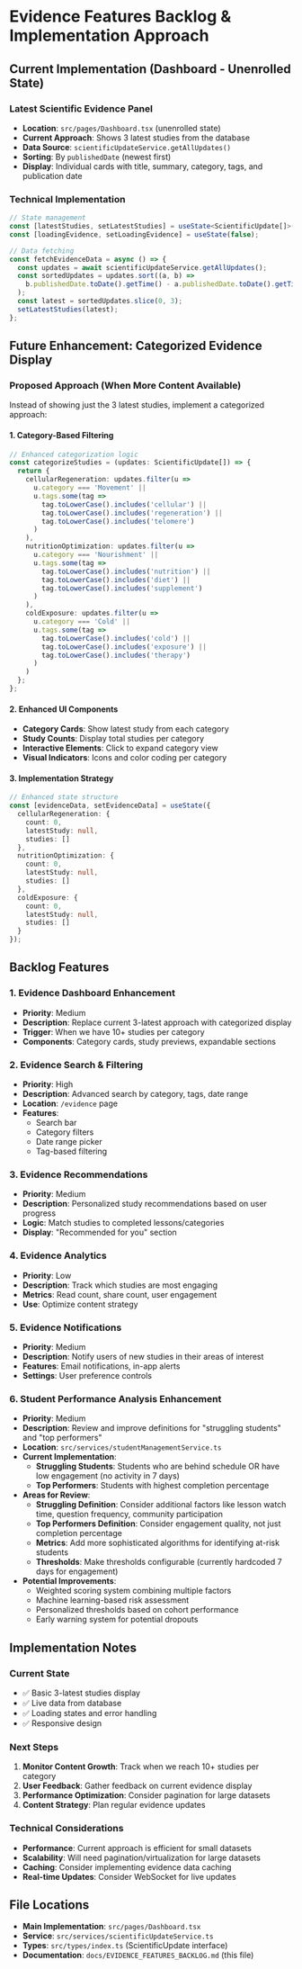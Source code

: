 # Evidence Features Backlog & Implementation Approach

## Current Implementation (Dashboard - Unenrolled State)

### Latest Scientific Evidence Panel
- **Location**: `src/pages/Dashboard.tsx` (unenrolled state)
- **Current Approach**: Shows 3 latest studies from the database
- **Data Source**: `scientificUpdateService.getAllUpdates()`
- **Sorting**: By `publishedDate` (newest first)
- **Display**: Individual cards with title, summary, category, tags, and publication date

### Technical Implementation
```typescript
// State management
const [latestStudies, setLatestStudies] = useState<ScientificUpdate[]>([]);
const [loadingEvidence, setLoadingEvidence] = useState(false);

// Data fetching
const fetchEvidenceData = async () => {
  const updates = await scientificUpdateService.getAllUpdates();
  const sortedUpdates = updates.sort((a, b) => 
    b.publishedDate.toDate().getTime() - a.publishedDate.toDate().getTime()
  );
  const latest = sortedUpdates.slice(0, 3);
  setLatestStudies(latest);
};
```

## Future Enhancement: Categorized Evidence Display

### Proposed Approach (When More Content Available)
Instead of showing just the 3 latest studies, implement a categorized approach:

#### 1. Category-Based Filtering
```typescript
// Enhanced categorization logic
const categorizeStudies = (updates: ScientificUpdate[]) => {
  return {
    cellularRegeneration: updates.filter(u => 
      u.category === 'Movement' || 
      u.tags.some(tag => 
        tag.toLowerCase().includes('cellular') || 
        tag.toLowerCase().includes('regeneration') ||
        tag.toLowerCase().includes('telomere')
      )
    ),
    nutritionOptimization: updates.filter(u => 
      u.category === 'Nourishment' || 
      u.tags.some(tag => 
        tag.toLowerCase().includes('nutrition') || 
        tag.toLowerCase().includes('diet') ||
        tag.toLowerCase().includes('supplement')
      )
    ),
    coldExposure: updates.filter(u => 
      u.category === 'Cold' || 
      u.tags.some(tag => 
        tag.toLowerCase().includes('cold') || 
        tag.toLowerCase().includes('exposure') ||
        tag.toLowerCase().includes('therapy')
      )
    )
  };
};
```

#### 2. Enhanced UI Components
- **Category Cards**: Show latest study from each category
- **Study Counts**: Display total studies per category
- **Interactive Elements**: Click to expand category view
- **Visual Indicators**: Icons and color coding per category

#### 3. Implementation Strategy
```typescript
// Enhanced state structure
const [evidenceData, setEvidenceData] = useState({
  cellularRegeneration: {
    count: 0,
    latestStudy: null,
    studies: []
  },
  nutritionOptimization: {
    count: 0,
    latestStudy: null,
    studies: []
  },
  coldExposure: {
    count: 0,
    latestStudy: null,
    studies: []
  }
});
```

## Backlog Features

### 1. Evidence Dashboard Enhancement
- **Priority**: Medium
- **Description**: Replace current 3-latest approach with categorized display
- **Trigger**: When we have 10+ studies per category
- **Components**: Category cards, study previews, expandable sections

### 2. Evidence Search & Filtering
- **Priority**: High
- **Description**: Advanced search by category, tags, date range
- **Location**: `/evidence` page
- **Features**: 
  - Search bar
  - Category filters
  - Date range picker
  - Tag-based filtering

### 3. Evidence Recommendations
- **Priority**: Medium
- **Description**: Personalized study recommendations based on user progress
- **Logic**: Match studies to completed lessons/categories
- **Display**: "Recommended for you" section

### 4. Evidence Analytics
- **Priority**: Low
- **Description**: Track which studies are most engaging
- **Metrics**: Read count, share count, user engagement
- **Use**: Optimize content strategy

### 5. Evidence Notifications
- **Priority**: Medium
- **Description**: Notify users of new studies in their areas of interest
- **Features**: Email notifications, in-app alerts
- **Settings**: User preference controls

### 6. Student Performance Analysis Enhancement
- **Priority**: Medium
- **Description**: Review and improve definitions for "struggling students" and "top performers"
- **Location**: `src/services/studentManagementService.ts`
- **Current Implementation**:
  - **Struggling Students**: Students who are behind schedule OR have low engagement (no activity in 7 days)
  - **Top Performers**: Students with highest completion percentage
- **Areas for Review**:
  - **Struggling Definition**: Consider additional factors like lesson watch time, question frequency, community participation
  - **Top Performers Definition**: Consider engagement quality, not just completion percentage
  - **Metrics**: Add more sophisticated algorithms for identifying at-risk students
  - **Thresholds**: Make thresholds configurable (currently hardcoded 7 days for engagement)
- **Potential Improvements**:
  - Weighted scoring system combining multiple factors
  - Machine learning-based risk assessment
  - Personalized thresholds based on cohort performance
  - Early warning system for potential dropouts

## Implementation Notes

### Current State
- ✅ Basic 3-latest studies display
- ✅ Live data from database
- ✅ Loading states and error handling
- ✅ Responsive design

### Next Steps
1. **Monitor Content Growth**: Track when we reach 10+ studies per category
2. **User Feedback**: Gather feedback on current evidence display
3. **Performance Optimization**: Consider pagination for large datasets
4. **Content Strategy**: Plan regular evidence updates

### Technical Considerations
- **Performance**: Current approach is efficient for small datasets
- **Scalability**: Will need pagination/virtualization for large datasets
- **Caching**: Consider implementing evidence data caching
- **Real-time Updates**: Consider WebSocket for live updates

## File Locations
- **Main Implementation**: `src/pages/Dashboard.tsx`
- **Service**: `src/services/scientificUpdateService.ts`
- **Types**: `src/types/index.ts` (ScientificUpdate interface)
- **Documentation**: `docs/EVIDENCE_FEATURES_BACKLOG.md` (this file) 